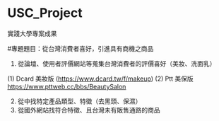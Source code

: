 # USC_Project
實踐大學專案成果

#專題題目：從台灣消費者喜好，引進具有商機之商品

1. 從論壇、使用者評價網站等蒐集台灣消費者的評價喜好（美妝、洗面乳）

  (1) Dcard 美妝版 (https://www.dcard.tw/f/makeup)
  (2) Ptt 美保版 https://www.pttweb.cc/bbs/BeautySalon
  
2. 從中找特定產品類型、特徵（去黑頭、保濕）
3. 從國外網站找符合特徵、且台灣未有販售通路的商品
